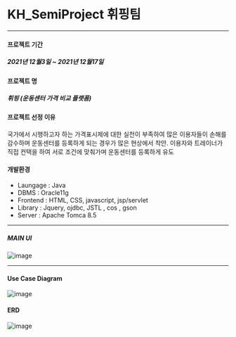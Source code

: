 # KH_SemiProject 휘핑팀

***
#### 프로젝트 기간
##### 2021년 12월3일 ~ 2021년 12월17일

#### 프로젝트 명
##### 휘핑 (운동센터 가격 비교 플랫폼)

#### 프로젝트 선정 이유
국가에서 시행하고자 하는 가격표시제에 대한 실천이 부족하여 많은 이용자들이
손해를 감수하며 운동센터를 등록하게 되는 경우가 많은 현상에서 착안.
이용자와 트레이너가 직접 컨택을 하여 서로 조건에 맞춰가며 운동센터를 등록하게 유도

#### 개발환경
+ Laungage : Java
+ DBMS : Oracle11g
+ Frontend : HTML, CSS, javascript, jsp/servlet
+ Library : Jquery, ojdbc, JSTL , cos , gson
+ Server : Apache Tomca 8.5

***
##### MAIN UI
![image](https://user-images.githubusercontent.com/95263784/164284856-057a9b24-49bd-48e4-8ae7-7946a9da02e0.png)

***
#### Use Case Diagram
![image](https://user-images.githubusercontent.com/95263784/164285334-4a14f7aa-6e82-4fa4-8f4b-6e6810a5400e.png)

#### ERD
![image](https://user-images.githubusercontent.com/95263784/164285438-26fbb867-db80-4487-b8c2-df6ae88bd548.png)
